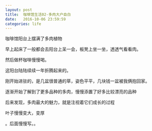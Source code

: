 ```yaml
---
layout: post
title:  咖啡馆生活02-多肉大户自白
date:   2016-10-06 23:59:59
categories: life
---
```

咖啡馆阳台上摆满了多肉植物

早上起床了一般都会去阳台上呆一会，板凳上坐一坐，透透气看看肉。

然后做杯咖啡慢慢喝。

这阳台陆陆续续一年折腾起来的。

刚开始进驻的，是几盆很普通的草，姿色平平，几块钱一盆被我俩抱回家。

逐渐开始了解到了更多品种的多肉，慢慢添置了好多比较漂亮的品种

后来发现，多肉最大的魅力，就是注视着它们成长的过程

叶子慢慢变大，变厚

。后面慢慢写。。






























